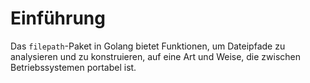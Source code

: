 # Einführung

Das `filepath`-Paket in Golang bietet Funktionen, um Dateipfade zu analysieren und zu konstruieren, auf eine Art und Weise, die zwischen Betriebssystemen portabel ist.
